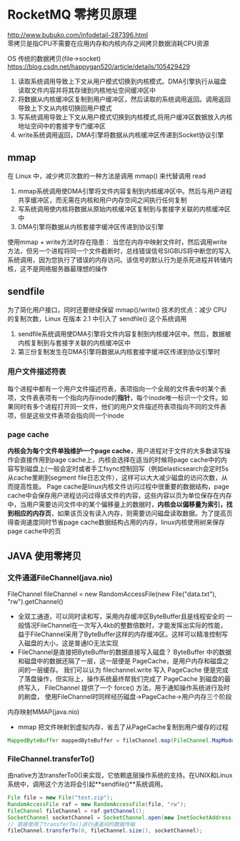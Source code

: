 # RocketMQ 零拷贝原理
http://www.bubuko.com/infodetail-287396.html  
零拷贝是指CPU不需要在应用内存和内核内存之间拷贝数据消耗CPU资源

OS 传统的数据拷贝(file->socket)
https://blog.csdn.net/happygan520/article/details/105429429
1. 读取系统调用导致上下文从用户模式切换到内核模式。DMA引擎执行从磁盘读取文件内容并将其存储到内核地址空间缓冲区中
2. 将数据从内核缓冲区复制到用户缓冲区，然后读取的系统调用返回。调用返回导致上下文从内核切换回用户模式
3. 写系统调用导致上下文从用户模式切换到内核模式,将用户缓冲区数据放入内核地址空间中的套接字专门缓冲区
4. write系统调用返回，DMA引擎将数据从内核缓冲区传递到Socket协议引擎

## mmap
在 Linux 中，减少拷贝次数的一种方法是调用 mmap() 来代替调用 read
1. mmap系统调用使DMA引擎将文件内容复制到内核缓冲区中。然后与用户进程共享缓冲区，而无需在内核和用户内存空间之间执行任何复制
2. 写系统调用使内核将数据从原始内核缓冲区复制到与套接字关联的内核缓冲区中
3. DMA引擎将数据从内核套接字缓冲区传递到协议引擎

使用mmap + write方法时存在隐患：
当您在内存中映射文件时，然后调用write方法，但另一个进程将同一个文件截断时，总线错误信号SIGBUS将中断您的写入系统调用，因为您执行了错误的内存访问。该信号的默认行为是杀死进程并转储内核，这不是网络服务器最理想的操作

## sendfile
为了简化用户接口，同时还要继续保留 mmap()/write() 技术的优点：减少 CPU 的复制次数，Linux 在版本 2.1 中引入了 sendfile() 这个系统调用
1. sendfile系统调用使DMA引擎将文件内容复制到内核缓冲区中。然后，数据被内核复制到与套接字关联的内核缓冲区中
2. 第三份复制发生在DMA引擎将数据从内核套接字缓冲区传递到协议引擎时

### 用户文件描述符表
每个进程中都有一个用户文件描述符表，表项指向一个全局的文件表中的某个表项，文件表表项有一个指向内存inode的**指针**，每个inode唯一标识一个文件。如果同时有多个进程打开同一文件，他们的用户文件描述符表项指向不同的文件表项，但是这些文件表项会指向同一个inode

### page cache
**内核会为每个文件单独维护一个page cache**，用户进程对于文件的大多数读写操作会直接作用到page cache上，内核会选择在适当的时候将page cache中的内容写到磁盘上(一般会定时或者手工fsync控制回写（例如elasticsearch会定时5s从cache里刷到segment file日志文件），这样可以大大减少磁盘的访问次数，从而提高性能。
Page cache是linux内核文件访问过程中很重要的数据结构，page cache中会保存用户进程访问过得该文件的内容，这些内容以页为单位保存在内存中，当用户需要访问文件中的某个偏移量上的数据时，**内核会以偏移量为索引，找到相应的内存页**，如果该页没有读入内存，则需要访问磁盘读取数据。为了提高页得查询速度同时节省page cache数据结构占用的内存，linux内核使用树来保存page cache中的页

## JAVA 使用零拷贝

### 文件通道FileChannel(java.nio)
FileChannel fileChannel = new RandomAccessFile(new File("data.txt"), "rw").getChannel()
- 全双工通道，可以同时读和写，采用内存缓冲区ByteBuffer且是线程安全的
一般情况FileChannel在一次写入4kb的整数倍数时，才能发挥出实际的性能，益于FileChannel采用了ByteBuffer这样的内存缓冲区。这样可以精准控制写入磁盘的大小，这是普通IO无法实现
- FileChannel是直接把ByteBuffer的数据直接写入磁盘？
ByteBuffer 中的数据和磁盘中的数据还隔了一层，这一层便是 PageCache，是用户内存和磁盘之间的一层缓存。
我们可以认为 filechannel.write 写入 PageCache 便是完成了落盘操作，但实际上，操作系统最终帮我们完成了 PageCache 到磁盘的最终写入， FileChannel 提供了一个 force() 方法，用于通知操作系统进行及时的刷盘，
使用FileChannel时同样经历磁盘->PageCache->用户内存三个阶段

内存映射MMAP(java.nio)
- mmap 把文件映射到虚拟内存，省去了从PageCache复制到用户缓存的过程
```java
MappedByteBuffer mappedByteBuffer = fileChannel.map(FileChannel.MapMode.READ_WRITE, position, fileSize)
```

### FileChannel.transferTo()
由native方法transferTo0()来实现，它依赖底层操作系统的支持。在UNIX和Linux系统中，调用这个方法将会引起**sendfile()**系统调用。
```java
File file = new File("test.zip");
RandomAccessFile raf = new RandomAccessFile(file, "rw");
FileChannel fileChannel = raf.getChannel();
SocketChannel socketChannel = SocketChannel.open(new InetSocketAddress("", 1234));
// 直接使用了transferTo()进行通道间的数据传输
fileChannel.transferTo(0, fileChannel.size(), socketChannel);
```


